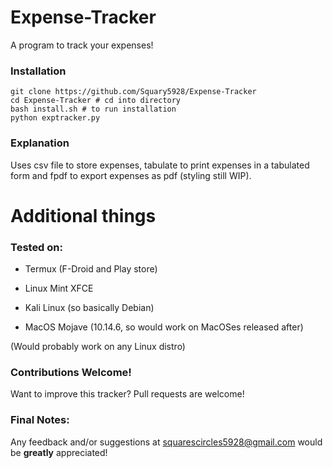 # Expense-Tracker
A program to track your expenses!

### Installation

```
git clone https://github.com/Squary5928/Expense-Tracker  
cd Expense-Tracker # cd into directory  
bash install.sh # to run installation  
python exptracker.py
```

### Explanation

Uses csv file to store expenses, tabulate to print expenses in a tabulated form and fpdf to export expenses as pdf (styling still WIP).

# Additional things

### Tested on:

- Termux (F-Droid and Play store)

- Linux Mint XFCE

- Kali Linux (so basically Debian)

- MacOS Mojave (10.14.6, so would work on MacOSes released after)

(Would probably work on any Linux distro)

### Contributions Welcome!

Want to improve this tracker? Pull requests are welcome!

### Final Notes:

Any feedback and/or suggestions at squarescircles5928@gmail.com would be **greatly** appreciated! 
